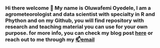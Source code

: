 ### Hi there welcome 👋 My name is Oluwafemi Oyedele, I am a agrometeorologist and data scientist with specialty in R and Phython and on my Github, you will find repository with research and teaching material you can use for your own purpose. for more info, you can check my blog post [here](statisticalinference.netlify.app) or reach out to me through my [📫email](oluwafemioyedele908@gmail.com)
